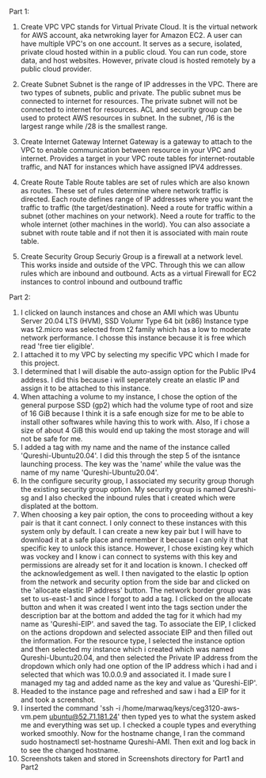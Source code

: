 Part 1:

1. Create VPC
VPC stands for Virtual Private Cloud. It is the virtual network for AWS account, aka netwroking layer for Amazon EC2. A user can have multiple VPC's on one account. It serves as a secure, isolated, private cloud hosted within in a public cloud. You can run code, store data, and host websites. However, private cloud is hosted remotely by a public cloud provider.

2. Create Subnet
Subnet is the range of IP addresses in the VPC. There are two types of subnets, public and private. The public subnet mus be connected to internet for resources. The private subnet will not be connected to internet for resources. ACL and security group can be used to protect AWS resources in subnet. In the subnet, /16 is the largest range while /28 is the smallest range.
 
3. Create Internet Gateway
Internet Gateway is a gateway to attach to the VPC to enable communication between resource in your VPC and internet. Provides a target in your VPC route tables for internet-routable traffic, and NAT for instances which have assigned IPV4 addresses. 

4. Create Route Table
Route tables are set of rules which are also known as routes. These set of rules determine where network traffic is directed. Each route defines range of IP addresses where you want the traffic to traffic (the target/destination). Need a route for traffic within a subnet (other machines on your network). Need a route for traffic to the whole internet (other machines in the world). You can also associate a subnet with route table and if not then it is associated with main route table. 

5. Create Security Group
Securiy Group is a firewall at a network level. This works inside and outside of the VPC. Through this we can allow rules which are inbound and outbound. Acts as a virtual Firewall for EC2 instances to control inbound and outbound traffic

Part 2:
1. I clicked on launch instances and chose an AMI which was Ubuntu Server 20.04 LTS (HVM), SSD Volumr Type 64 bit (x86) Instance type was t2.micro was selected from t2 family which has a low to moderate network performance. I chosse this instance because it is free which read 'free tier eligible'. 
2. I attached it to my VPC by selecting my specific VPC which I made for this project. 
3. I determined that I will disable the auto-assign option for the Public IPv4 address. I did this because i will seperately create an elastic IP and assign it to be attached to this instance. 
4. When attaching a volume to my instance, I chose the option of the general purpose SSD (gp2) which had the volume type of root and size of 16 GiB because I think it is a safe enough size for me to be able to install other softwares while having this to work with. Also, If i chose a size of about 4 GiB this would end up taking the most storage and will not be safe for me. 
5. I added a tag with my name and the name of the instance called 'Qureshi-Ubuntu20.04'. I did this through the step 5 of the isntance launching process. The key was the 'name' while the value was the name of my name 'Qureshi-Ubuntu20.04'.
6. In the configure security group, I associated my security group thorugh the existing security group option. My security group is named Qureshi-sg and I also checked the inbound rules that i created which were displated at the bottom. 
7. When choosing a key pair option, the cons to proceeding without a key pair is that it cant connect. I only connect to these instances with this system only by default. I can create a new key pair but I will have to download it at a safe place and remember it becuase I can only it that specific key to unlock this istance. However, I chose existing key which was vockey and I know i can connect to systems with this key and permissions are already set for it and location is known. I checked off the acknowledgement as well. I then navigated to the elastic Ip option from the network and security option from the side bar and clicked on the 'allocate elastic IP address' button. The network border group was set to us-east-1 and since I forgot to add a tag. I clicked on the allocate button and when it was created I went into the tags section under the description bar at the bottom and added the tag for it which had my name as 'Qureshi-EIP'. and saved the tag. To associate the EIP, I clicked on the actions dropdown and selected associate EIP and then filled out the information. For the resource type, I selected the instance option and then selected my instance which i created which was named Qureshi-Ubuntu20.04, and then selected the Private IP address from the dropdown which only had one option of the IP address which i had and i selected that which was 10.0.0.9 and associated it. I made sure I managed my tag and added name as the key and value as 'Qureshi-EIP'. 
8. Headed to the instance page and refreshed and saw i had a EIP for it and took a screenshot.
9. I inserted the command 'ssh -i /home/marwaq/keys/ceg3120-aws-vm.pem ubuntu@52.71.181.24' then typed yes to what the system asked me and everything was set up. I checked a couple types and everything worked smoothly. Now for the hostname change, I ran the command sudo hostnamectl set-hostname Qureshi-AMI. Then exit and log back in to see the changed hostname.
10. Screenshots taken and stored in Screenshots directory for Part1 and Part2  
